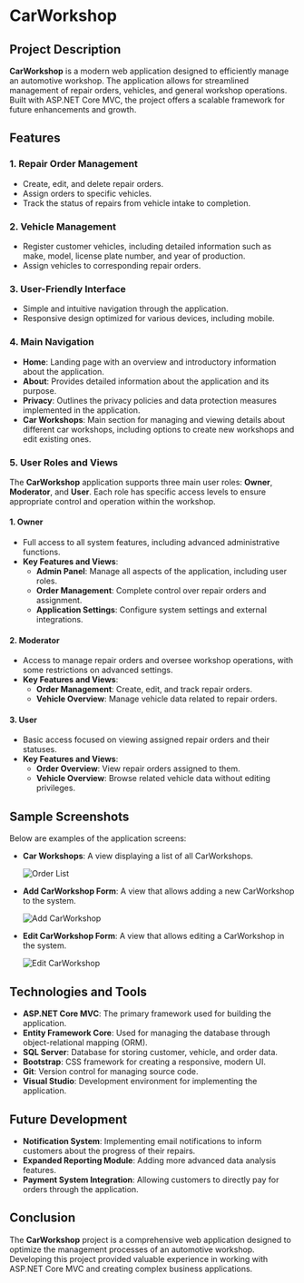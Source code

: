 # CarWorkshop

## Project Description

**CarWorkshop** is a modern web application designed to efficiently manage an automotive workshop. The application allows for streamlined management of repair orders, vehicles, and general workshop operations. Built with ASP.NET Core MVC, the project offers a scalable framework for future enhancements and growth.

## Features

### 1. Repair Order Management
- Create, edit, and delete repair orders.
- Assign orders to specific vehicles.
- Track the status of repairs from vehicle intake to completion.

### 2. Vehicle Management
- Register customer vehicles, including detailed information such as make, model, license plate number, and year of production.
- Assign vehicles to corresponding repair orders.

### 3. User-Friendly Interface
- Simple and intuitive navigation through the application.
- Responsive design optimized for various devices, including mobile.

### 4. Main Navigation
- **Home**: Landing page with an overview and introductory information about the application.
- **About**: Provides detailed information about the application and its purpose.
- **Privacy**: Outlines the privacy policies and data protection measures implemented in the application.
- **Car Workshops**: Main section for managing and viewing details about different car workshops, including options to create new workshops and edit existing ones.

### 5. User Roles and Views

The **CarWorkshop** application supports three main user roles: **Owner**, **Moderator**, and **User**. Each role has specific access levels to ensure appropriate control and operation within the workshop.

#### 1. Owner
- Full access to all system features, including advanced administrative functions.
- **Key Features and Views**:
  - **Admin Panel**: Manage all aspects of the application, including user roles.
  - **Order Management**: Complete control over repair orders and assignment.
  - **Application Settings**: Configure system settings and external integrations.

#### 2. Moderator
- Access to manage repair orders and oversee workshop operations, with some restrictions on advanced settings.
- **Key Features and Views**:
  - **Order Management**: Create, edit, and track repair orders.
  - **Vehicle Overview**: Manage vehicle data related to repair orders.

#### 3. User
- Basic access focused on viewing assigned repair orders and their statuses.
- **Key Features and Views**:
  - **Order Overview**: View repair orders assigned to them.
  - **Vehicle Overview**: Browse related vehicle data without editing privileges.

## Sample Screenshots

Below are examples of the application screens:

- **Car Workshops**: A view displaying a list of all CarWorkshops.
  
  ![Order List](https://github.com/user-attachments/assets/891a8c15-89fb-437e-80e3-1595db4a911b)

- **Add CarWorkshop Form**: A view that allows adding a new CarWorkshop to the system.
  
  ![Add CarWorkshop](https://github.com/user-attachments/assets/cc830cd8-b5ac-4c0f-b2e6-4540a00ffd0e)

- **Edit CarWorkshop Form**: A view that allows editing a CarWorkshop in the system.
  
  ![Edit CarWorkshop](https://github.com/user-attachments/assets/6fe3860b-4afe-4edf-8356-5b1d55ed6dc6)

 ## Technologies and Tools

- **ASP.NET Core MVC**: The primary framework used for building the application.
- **Entity Framework Core**: Used for managing the database through object-relational mapping (ORM).
- **SQL Server**: Database for storing customer, vehicle, and order data.
- **Bootstrap**: CSS framework for creating a responsive, modern UI.
- **Git**: Version control for managing source code.
- **Visual Studio**: Development environment for implementing the application.

## Future Development

- **Notification System**: Implementing email notifications to inform customers about the progress of their repairs.
- **Expanded Reporting Module**: Adding more advanced data analysis features.
- **Payment System Integration**: Allowing customers to directly pay for orders through the application.

## Conclusion

The **CarWorkshop** project is a comprehensive web application designed to optimize the management processes of an automotive workshop. Developing this project provided valuable experience in working with ASP.NET Core MVC and creating complex business applications.
